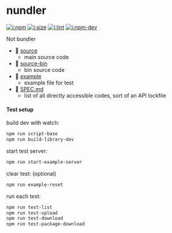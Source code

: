 # nundler

[![i:npm]][l:npm]
[![i:size]][l:size]
[![i:lint]][l:lint]
[![i:npm-dev]][l:npm]

Not bundler

[i:npm]: https://img.shields.io/npm/v/nundler.svg?colorB=blue
[i:npm-dev]: https://img.shields.io/npm/v/nundler/dev.svg
[l:npm]: https://npm.im/nundler
[i:size]: https://packagephobia.now.sh/badge?p=nundler
[l:size]: https://packagephobia.now.sh/result?p=nundler
[i:lint]: https://img.shields.io/badge/code_style-standard_ES6+-yellow.svg
[l:lint]: https://standardjs.com

[//]: # (NON_PACKAGE_CONTENT)

- 📁 [source](source)
  - main source code
- 📁 [source-bin](source-bin)
  - bin source code
- 📁 [example](example)
  - example file for test
- 📄 [SPEC.md](SPEC.md)
  - list of all directly accessible codes, sort of an API lockfile


#### Test setup

build dev with watch:
```bash
npm run script-base
npm run build-library-dev
```

start test server:
```bash
npm run start-example-server
```

clear test: (optional)
```bash
npm run example-reset
```

run each test:
```bash
npm run test-list
npm run test-upload
npm run test-download
npm run test-package-download
```
